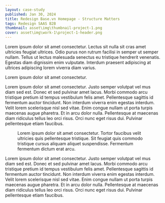 ```yaml
---
layout: case-study
published: Jan 30, 2024
title: Redesign Base.vn Homepage - Structure Matters
tags: Redesign SAAS B2B
thumbnail: asset\img\thumbnail-project-1.png
cover: asset\img\work-1\project-1-header.png
---
```


<p class="intro">
  Lorem ipsum dolor sit amet consectetur. Lectus sit nulla sit cras amet
  ultricies feugiat ultrices. Odio purus non rutrum facilisi in semper
  ut semper nullam. Tellus ut lectus malesuada senectus eu tristique
  hendrerit venenatis. Egestas diam dignissim enim vulputate. Interdum
  praesent adipiscing at ultrices adipiscing lorem viverra diam varius.
</p>
<p class="headline">Lorem ipsum dolor sit amet consectetur.</p>
<p class="paragraph">
  Lorem ipsum dolor sit amet consectetur. Justo semper volutpat vel mus
  diam sed est. Donec et sed pulvinar amet lacus. Morbi commodo arcu
  tristique pretium id tempus vestibulum felis amet. Pellentesque
  sagittis id fermentum auctor tincidunt. Non interdum viverra enim
  egestas interdum. Velit lorem scelerisque nisl sed vitae. Enim congue
  nullam ut porta turpis maecenas augue pharetra. Et in arcu dolor
  nulla. Pellentesque at maecenas diam ridiculus tellus leo orci risus.
  Orci nunc eget risus dui. Pulvinar pellentesque etiam faucibus.
</p>
<figure>
  <img src="{{ site.baseurl }}asset\img\work-1\placeholder.png" alt="" />
  <figcaption class="image-caption">
    Lorem ipsum dolor sit amet consectetur. Tortor faucibus velit
    ultricies quis pellentesque tristique. Sit feugiat quis commodo
    tristique cursus aliquam aliquet suspendisse. Fermentum fermentum
    dictum erat arcu.
  </figcaption>
</figure>
<p class="paragraph">
  Lorem ipsum dolor sit amet consectetur. Justo semper volutpat vel mus
  diam sed est. Donec et sed pulvinar amet lacus. Morbi commodo arcu
  tristique pretium id tempus vestibulum felis amet. Pellentesque
  sagittis id fermentum auctor tincidunt. Non interdum viverra enim
  egestas interdum. Velit lorem scelerisque nisl sed vitae. Enim congue
  nullam ut porta turpis maecenas augue pharetra. Et in arcu dolor
  nulla. Pellentesque at maecenas diam ridiculus tellus leo orci risus.
  Orci nunc eget risus dui. Pulvinar pellentesque etiam faucibus.
</p>